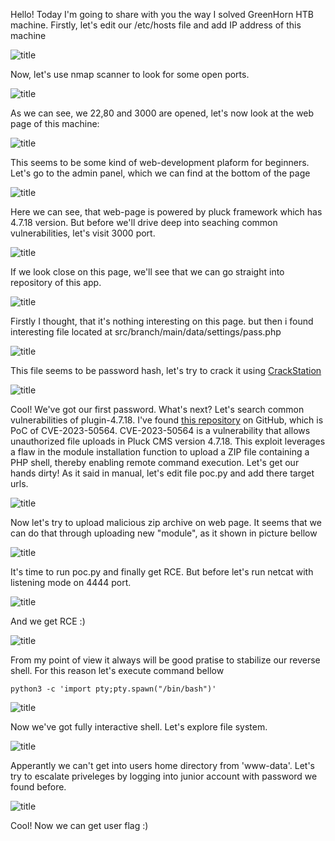  Hello! Today I'm going to share with you the way I solved GreenHorn HTB machine.
 Firstly, let's edit our /etc/hosts file and add IP address of this machine

![title](/home/kali/Pictures/1.png)

 Now, let's use nmap scanner to look for some open ports.

![title](/home/kali/Pictures/2.png)

 As we can see, we 22,80 and 3000 are opened, let's now look at the web page of this machine:
 
![title](/home/kali/Pictures/3.png)

 This seems to be some kind of web-development plaform for beginners. Let's go to the admin panel, which we can find at the bottom of the page

![title](/home/kali/Pictures/4.png)

 Here we can see, that web-page is powered by pluck framework which has 4.7.18 version. But before we'll drive deep into seaching common vulnerabilities, let's visit 3000 port.


![title](/home/kali/Pictures/5.png)

 If we look close on this page, we'll see that we can go straight into repository of this app.

![title](/home/kali/Pictures/6.png)

Firstly I thought, that it's nothing interesting on this page. but then i found interesting file located at src/branch/main/data/settings/pass.php

![title](/home/kali/Pictures/7.png)

 This file seems to be password hash, let's try to crack it using [CrackStation](https://crackstation.net/)

![title](/home/kali/Pictures/8.png)

Cool! We've got our first password. What's next? Let's search common vulnerabilities of plugin-4.7.18. I've found  [this repository](https://github.com/Rai2en/CVE-2023-50564_Pluck-v4.7.18_PoC) on GitHub, which is PoC of CVE-2023-50564. CVE-2023-50564 is a vulnerability that allows unauthorized file uploads in Pluck CMS version 4.7.18. This exploit leverages a flaw in the module installation function to upload a ZIP file containing a PHP shell, thereby enabling remote command execution. Let's get our hands dirty! As it said in manual, let's edit file poc.py and add there target urls.
 

![title](/home/kali/Pictures/9.png)

Now let's try to upload malicious zip archive on web page. It seems that we can do that through uploading new "module", as it shown in picture bellow

![title](/home/kali/Pictures/10.png)

It's time to run poc.py and finally get RCE. But before let's run netcat with listening mode on 4444 port.

![title](/home/kali/Pictures/11.png)

 And we get RCE :)

![title](/home/kali/Pictures/12.png)

 From my point of view it always will be good pratise to stabilize our reverse shell. For this reason let's execute command bellow
```
python3 -c 'import pty;pty.spawn("/bin/bash")'
```
![title](/home/kali/Pictures/13.png)

Now we've got fully interactive shell. Let's explore file system.

![title](/home/kali/Pictures/14.png)

 Apperantly we can't get into users home directory from 'www-data'. Let's try to escalate priveleges by logging into junior account with password we found before.

![title](/home/kali/Pictures/15.png)

Cool! Now we can get user flag :)
